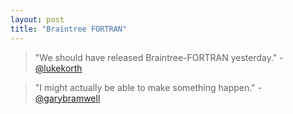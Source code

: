 ```yaml
---
layout: post
title: "Braintree FORTRAN"
---
```


> "We should have released Braintree-FORTRAN yesterday." - [@lukekorth](https://twitter.com/lukekorth)

>"I might actually be able to make something happen." - [@garybramwell](https://twitter.com/garybramwell)